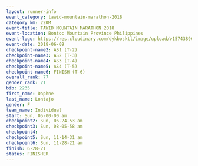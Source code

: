 ```yaml
---
layout: runner-info 
event_category: tawid-mountain-marathon-2018 
category_km: 22KM 
event-title: TAWID MOUNTAIN MARATHON 2018 
event-location: Bontoc Mountain Province Philippines 
event-logo: https://res.cloudinary.com/dykbosktl/image/upload/v1574389629/Logo/tawid2018_logo_t3op5o.png 
event-date: 2018-06-09 
checkpoint-name2: AS1 (T-2) 
checkpoint-name3: AS2 (T-3) 
checkpoint-name4: AS3 (T-4) 
checkpoint-name5: AS4 (T-5) 
checkpoint-name6: FINISH (T-6) 
overall_rank: 77
gender_rank: 21
bib: 2235
first_name: Daphne
last_name: Lontajo
gender: F
team_name: Individual
start: Sun, 05-00-00 am
checkpoint2: Sun, 06-24-53 am
checkpoint3: Sun, 08-05-58 am
checkpoint4: 
checkpoint5: Sun, 11-14-31 am
checkpoint6: Sun, 11-28-21 am
finish: 6-28-21
status: FINISHER
---
```

